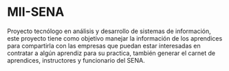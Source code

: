 # MII-SENA
Proyecto tecnólogo en análisis y desarrollo de sistemas de información, este proyecto tiene como objetivo manejar la información de los aprendices para compartirla con las empresas que puedan estar interesadas en contratar a algún aprendiz para su practica, también generar el carnet de aprendices, instructores y funcionario del SENA. 
